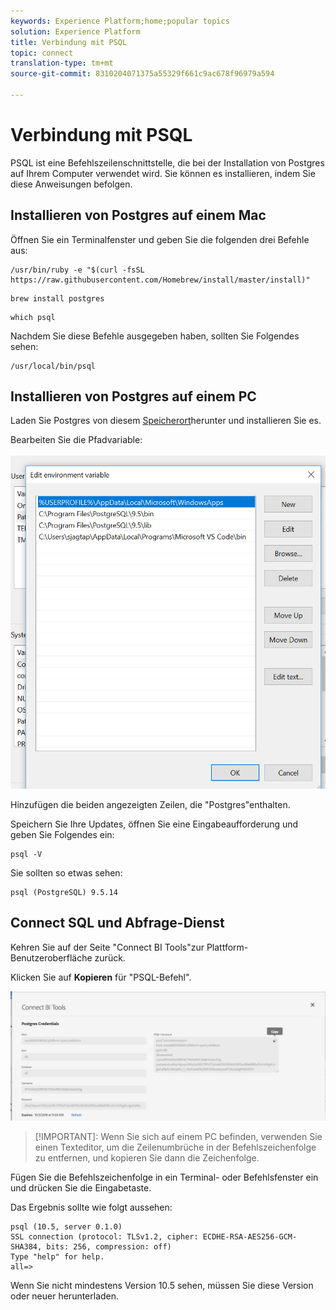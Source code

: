 ```yaml
---
keywords: Experience Platform;home;popular topics
solution: Experience Platform
title: Verbindung mit PSQL
topic: connect
translation-type: tm+mt
source-git-commit: 8310204071375a55329f661c9ac678f96979a594

---
```



# Verbindung mit PSQL

PSQL ist eine Befehlszeilenschnittstelle, die bei der Installation von Postgres auf Ihrem Computer verwendet wird. Sie können es installieren, indem Sie diese Anweisungen befolgen.

## Installieren von Postgres auf einem Mac

Öffnen Sie ein Terminalfenster und geben Sie die folgenden drei Befehle aus:

```shell
/usr/bin/ruby -e "$(curl -fsSL https://raw.githubusercontent.com/Homebrew/install/master/install)"
```

```shell
brew install postgres
```

```shell
which psql
```

Nachdem Sie diese Befehle ausgegeben haben, sollten Sie Folgendes sehen:

```shell
/usr/local/bin/psql
```

## Installieren von Postgres auf einem PC

Laden Sie Postgres von diesem [Speicherort](https://www.postgresql.org/download/windows/)herunter und installieren Sie es.

Bearbeiten Sie die Pfadvariable:

![Bild](../images/clients/psql/path.png)

Hinzufügen die beiden angezeigten Zeilen, die &quot;Postgres&quot;enthalten.

Speichern Sie Ihre Updates, öffnen Sie eine Eingabeaufforderung und geben Sie Folgendes ein:

```shell
psql -V
```

Sie sollten so etwas sehen:

```shell
psql (PostgreSQL) 9.5.14
```

## Connect SQL und Abfrage-Dienst

Kehren Sie auf der Seite &quot;Connect BI Tools&quot;zur Plattform-Benutzeroberfläche zurück.

Klicken Sie auf **Kopieren** für &quot;PSQL-Befehl&quot;.

![Bild](../images/clients/psql/connect-bi.png)

> [!IMPORTANT]: Wenn Sie sich auf einem PC befinden, verwenden Sie einen Texteditor, um die Zeilenumbrüche in der Befehlszeichenfolge zu entfernen, und kopieren Sie dann die Zeichenfolge.

Fügen Sie die Befehlszeichenfolge in ein Terminal- oder Befehlsfenster ein und drücken Sie die Eingabetaste.

Das Ergebnis sollte wie folgt aussehen:

```shell
psql (10.5, server 0.1.0)
SSL connection (protocol: TLSv1.2, cipher: ECDHE-RSA-AES256-GCM-SHA384, bits: 256, compression: off)
Type "help" for help.
all=>
```

Wenn Sie nicht mindestens Version 10.5 sehen, müssen Sie diese Version oder neuer herunterladen.